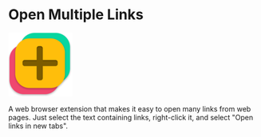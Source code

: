 # Open Multiple Links

![Logo](./docs/logo.png)

A web browser extension that makes it easy to open many links from web pages.
Just select the text containing links, right-click it, and select "Open links in new tabs".
